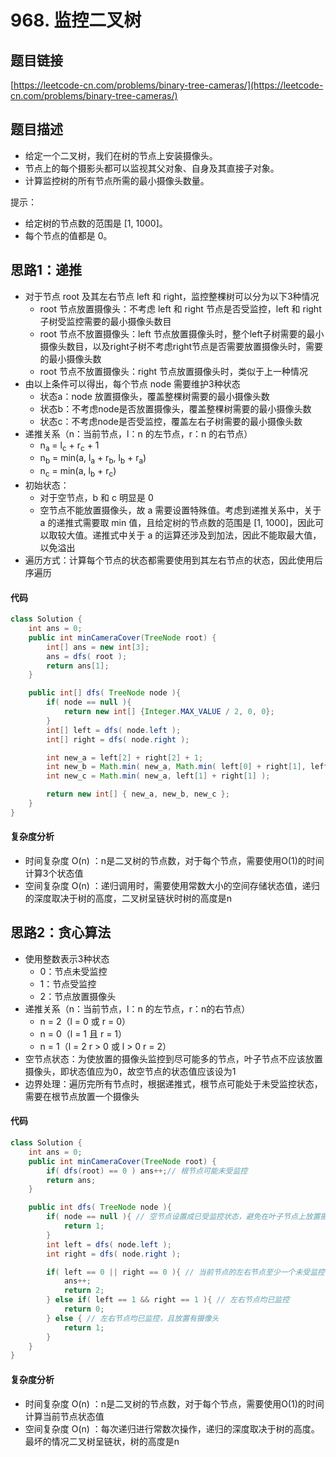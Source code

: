 # 968. 监控二叉树
## 题目链接
[https://leetcode-cn.com/problems/binary-tree-cameras/](https://leetcode-cn.com/problems/binary-tree-cameras/)

## 题目描述
 - 给定一个二叉树，我们在树的节点上安装摄像头。
 - 节点上的每个摄影头都可以监视其父对象、自身及其直接子对象。
 - 计算监控树的所有节点所需的最小摄像头数量。

提示：

 - 给定树的节点数的范围是 [1, 1000]。
 - 每个节点的值都是 0。

## 思路1：递推
 - 对于节点 root 及其左右节点 left 和 right，监控整棵树可以分为以下3种情况
   - root 节点放置摄像头：不考虑 left 和 right 节点是否受监控，left 和 right 子树受监控需要的最小摄像头数目
   - root 节点不放置摄像头：left 节点放置摄像头时，整个left子树需要的最小摄像头数目，以及right子树不考虑right节点是否需要放置摄像头时，需要的最小摄像头数
   - root 节点不放置摄像头：right 节点放置摄像头时，类似于上一种情况
 - 由以上条件可以得出，每个节点 node 需要维护3种状态
   - 状态a：node 放置摄像头，覆盖整棵树需要的最小摄像头数
   - 状态b：不考虑node是否放置摄像头，覆盖整棵树需要的最小摄像头数
   - 状态c：不考虑node是否受监控，覆盖左右子树需要的最小摄像头数
 - 递推关系（n：当前节点，l：n 的左节点，r：n 的右节点）
   - n<sub>a</sub> = l<sub>c</sub> + r<sub>c</sub> + 1
   - n<sub>b</sub> = min(a, l<sub>a</sub> + r<sub>b</sub>, l<sub>b</sub> + r<sub>a</sub>)
   - n<sub>c</sub> = min(a, l<sub>b</sub> + r<sub>c</sub>)
 - 初始状态：
   - 对于空节点，b 和 c 明显是 0
   - 空节点不能放置摄像头，故 a 需要设置特殊值。考虑到递推关系中，关于 a 的递推式需要取 min 值，且给定树的节点数的范围是 [1, 1000]，因此可以取较大值。递推式中关于 a 的运算还涉及到加法，因此不能取最大值，以免溢出
 - 遍历方式：计算每个节点的状态都需要使用到其左右节点的状态，因此使用后序遍历

#### 代码
```java
class Solution {
    int ans = 0;
    public int minCameraCover(TreeNode root) {
        int[] ans = new int[3];
        ans = dfs( root );
        return ans[1];
    }

    public int[] dfs( TreeNode node ){
        if( node == null ){
            return new int[] {Integer.MAX_VALUE / 2, 0, 0};
        }
        int[] left = dfs( node.left );
        int[] right = dfs( node.right );

        int new_a = left[2] + right[2] + 1;
        int new_b = Math.min( new_a, Math.min( left[0] + right[1], left[1] + right[0] ) );
        int new_c = Math.min( new_a, left[1] + right[1] );

        return new int[] { new_a, new_b, new_c };
    }
}
```

#### 复杂度分析
 - 时间复杂度 O(n) ：n是二叉树的节点数，对于每个节点，需要使用O(1)的时间计算3个状态值
 - 空间复杂度 O(n) ：递归调用时，需要使用常数大小的空间存储状态值，递归的深度取决于树的高度，二叉树呈链状时树的高度是n

## 思路2：贪心算法
 - 使用整数表示3种状态
   - 0：节点未受监控
   - 1：节点受监控
   - 2：节点放置摄像头
 - 递推关系（n：当前节点，l：n 的左节点，r：n的右节点）
   - n = 2（l = 0 或 r = 0）
   - n = 0（l = 1 且 r = 1）
   - n = 1（l = 2 r > 0 或 l > 0 r = 2）
 - 空节点状态：为使放置的摄像头监控到尽可能多的节点，叶子节点不应该放置摄像头，即状态值应为0，故空节点的状态值应该设为1
 - 边界处理：遍历完所有节点时，根据递推式，根节点可能处于未受监控状态，需要在根节点放置一个摄像头

#### 代码
```java
class Solution {
    int ans = 0;
    public int minCameraCover(TreeNode root) {
        if( dfs(root) == 0 ) ans++;// 根节点可能未受监控
        return ans;
    }

    public int dfs( TreeNode node ){
        if( node == null ){ // 空节点设置成已受监控状态，避免在叶子节点上放置摄像头
            return 1;
        }
        int left = dfs( node.left );
        int right = dfs( node.right );

        if( left == 0 || right == 0 ){ // 当前节点的左右节点至少一个未受监控
            ans++;
            return 2;
        } else if( left == 1 && right == 1 ){ // 左右节点均已监控
            return 0;
        } else { // 左右节点均已监控，且放置有摄像头
            return 1;
        }
    }
}
```

#### 复杂度分析
 - 时间复杂度 O(n) ：n是二叉树的节点数，对于每个节点，需要使用O(1)的时间计算当前节点状态值
 - 空间复杂度 O(n) ：每次递归进行常数次操作，递归的深度取决于树的高度。最坏的情况二叉树呈链状，树的高度是n